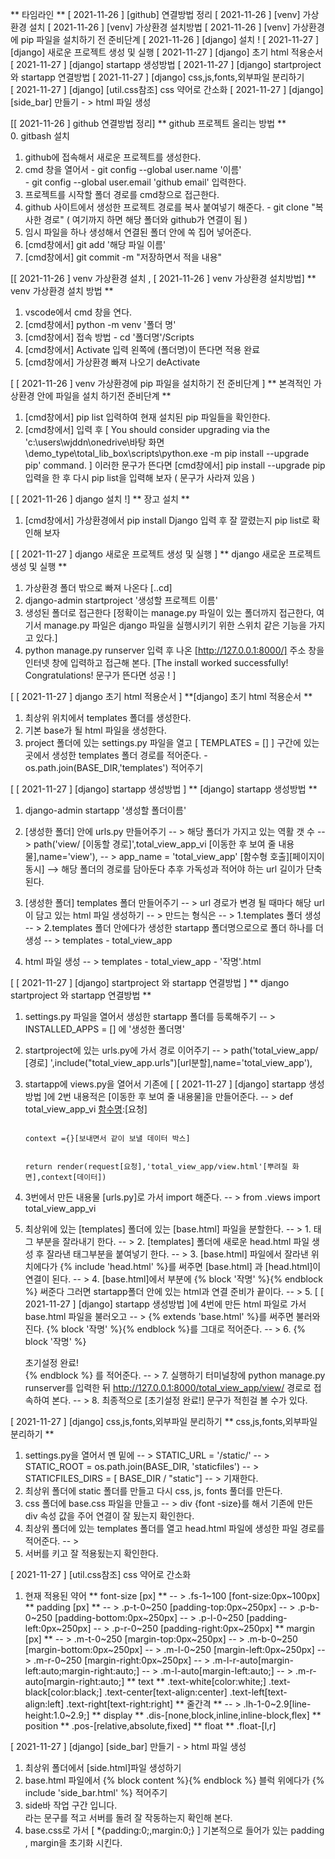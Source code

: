  ** 타임라인 ** 
 [ 2021-11-26 ] [github] 연결방법 정리 
 [ 2021-11-26 ] [venv]   가상환경 설치 
 [ 2021-11-26 ] [venv]   가상환경 설치방법 
 [ 2021-11-26 ] [venv]   가상환경에 pip 파일을 설치하기 전 준비단계 
 [ 2021-11-26 ] [django] 설치 ! 
 [ 2021-11-27 ] [django] 새로운 프로젝트 생성 및 실행
 [ 2021-11-27 ] [django] 초기 html 적용순서
 [ 2021-11-27 ] [django] startapp 생성방법
 [ 2021-11-27 ] [django] startproject 와 startapp 연결방법 
 [ 2021-11-27 ] [django] css,js,fonts,외부파일 분리하기  
 [ 2021-11-27 ] [django] [util.css참조] css 약어로 간소화 
 [ 2021-11-27 ] [django] [side_bar] 만들기  - > html 파일 생성 

 

 [[ 2021-11-26 ] github 연결방법 정리]
 ** github 프로젝트 올리는 방법 **   
 0. gitbash 설치  
 1. github에 접속해서 새로운 프로젝트를 생성한다. 
 2. cmd 창을 열어서 - git config --global user.name '이름'                
                    - git config --global user.email 'github email' 입력한다.
 3. 프로젝트를 시작할 폴더 경로를 cmd창으로 접근한다. 
 4. github 사이트에서 생성한 프로젝트 경로를 복사 붙여넣기 해준다.
                    - git clone "복사한 경로" ( 여기까지 하면 해당 폴더와 github가 연결이 됨 )
 5. 임시 파일을 하나 생성해서  연결된 폴더 안에 쏙 집어 넣어준다.
 6. [cmd창에서] git add '해당 파일 이름'
 7. [cmd창에서] git commit -m "저장하면서 적을 내용"   


 [[ 2021-11-26 ] venv 가상환경 설치 , [ 2021-11-26 ] venv 가상환경 설치방법]
 ** venv 가상환경 설치 방법 **
 1. vscode에서 cmd 창을 연다.
 2. [cmd창에서] python -m venv '폴더 명'
 3. [cmd창에서] 접속 방법 - cd '폴더명'/Scripts                 
 4. [cmd창에서] Activate 입력 왼쪽에 (폴더명)이 뜬다면 적용 완료
 5. [cmd창에서] 가상환경 빠져 나오기 deActivate  


[ [ 2021-11-26 ] venv 가상환경에 pip 파일을 설치하기 전 준비단계 ]
 ** 본격적인 가상환경 안에 파일을 설치 하기전 준비단계 **
 1. [cmd창에서] pip list 입력하여 현재 설치된 pip 파일들을 확인한다.
 2. [cmd창에서] 입력 후 [ You should consider upgrading via the 
                        'c:\users\wjddn\onedrive\바탕 화면\demo_type\total_lib_box\scripts\python.exe -m pip install --upgrade pip' command. ]
                        이러한 문구가 뜬다면 [cmd창에서] pip install --upgrade pip 입력을 한 후 다시 pip list을 입력해 보자 ( 문구가 사라져 있음 )


[ [ 2021-11-26 ] django 설치 !]
** 장고 설치 **
1. [cmd창에서] 가상환경에서 pip install Django 입력 후 잘 깔렸는지 pip list로 확인해 보자


[ [ 2021-11-27 ] django 새로운 프로젝트 생성 및 실행 ]
** django 새로운 프로젝트 생성 및 실행 **
1. 가상환경 폴더 밖으로 빠져 나온다 [..cd]
2. django-admin startproject '생성할 프로젝트 이름'
3. 생성된 폴더로 접근한다 [정확이는 manage.py 파일이 있는 폴더까지 접근한다, 
                           여기서 manage.py 파일은 django 파일을 실행시키기 위한 스위치 같은 기능을 가지고 있다.]
4. python manage.py runserver 입력 후 나온 [http://127.0.0.1:8000/] 주소 창을 인터넷 창에 입력하고 접근해 본다.
                                           [The install worked successfully! Congratulations! 문구가 뜬다면 성공 ! ]


[ [ 2021-11-27 ] django 초기 html 적용순서 ]
**[django] 초기 html 적용순서 **
1. 최상위 위치에서 templates 폴더를 생성한다.
2. 기본 base가 될  html 파일을 생성한다. 
3. project 폴더에 있는 settings.py 파일을 열고 [ TEMPLATES = [] ] 구간에 있는 곳에서 생성한 templates 폴더 경로를 적어준다.
                                                                            - os.path.join(BASE_DIR,'templates') 적어주기 

[ [ 2021-11-27 ] [django] startapp 생성방법 ]
** [django] startapp 생성방법 **
1. django-admin startapp '생성할 폴더이름'
2. [생성한 폴더] 안에 urls.py 만들어주기   -- > 해당 폴더가 가지고 있는 역활 갯 수
                                           -- > path('view/  [이동할 경로]',total_view_app_vi [이동한 후 보여 줄 내용물],name='view'),
                                           -- > app_name = 'total_view_app' [함수형 호출][페이지이동시]   --> 해당 폴더의 경로를 담아둔다 추후 가독성과 적어야 하는 url 길이가 단축된다.

3. [생성한 폴더] templates 폴더 만들어주기 -- >  url 경로가 변경 될 때마다 해당 url이 담고 있는 html 파일 생성하기
                                           -- >  만드는 형식은 
                                           -- >  1.templates 폴더 생성
                                           -- >  2.templates 폴더 안에다가 생성한 startapp 폴더명으로으로 폴더 하나를 더 생성
                                           -- >  templates 
                                                   - total_view_app

4. html 파일 생성    -- >  templates 
                            - total_view_app
                               - '작명'.html


[ [ 2021-11-27 ] [django] startproject 와 startapp 연결방법 ]
** django startproject 와 startapp 연결방법 **
1. settings.py 파일을 열어서 생성한 startapp 폴더를 등록해주기  -- > INSTALLED_APPS = [] 에 '생성한 폴더명'
2. startproject에 있는 urls.py에 가서 경로 이어주기             -- > path('total_view_app/  [경로] ',include("total_view_app.urls")[url분할],name='total_view_app'),
3. startapp에 views.py을 열어서 기존에 [ [ 2021-11-27 ] [django] startapp 생성방법 ]에 2번 내용적은 [이동한 후 보여 줄 내용물]을 만들어준다.
                                                                -- > def total_view_app_vi [함수명](request):[요청]

                                                                        context ={}[보내면서 같이 보낼 데이터 박스]

                                                                        return render(request[요청],'total_view_app/view.html'[뿌려질 화면],context[데이터])
4. 3번에서 만든 내용물 [urls.py]로 가서 import 해준다.  -- > from .views import total_view_app_vi
5. 최상위에 있는 [templates] 폴더에 있는 [base.html] 파일을 분할한다.    -- > 1. <head></head> 태그 부분을 잘라내기 한다.
                                                                         -- > 2. [templates] 폴더에 새로운 head.html 파일 생성 후 잘라낸 태그부분을 붙여넣기 한다.
                                                                         -- > 3. [base.html] 파일에서 잘라낸 위치에다가 {% include 'head.html' %}를 써주면 
                                                                             [base.html] 과 [head.html]이 연결이 된다. 
                                                                         -- > 4. [base.html]에서 <body></body> 부분에  {% block '작명' %}{% endblock %}  써준다
                                                                                 그러면 startapp폴더 안에 있는 html과 연결 준비가 끝이다. 
                                                                         -- > 5. [ [ 2021-11-27 ] [django] startapp 생성방법 ]에 4번에 만든 html 파일로 가서 
                                                                                 base.html 파일을 불러오고  -- > {% extends 'base.html' %}를 써주면 불러와 진다.
                                                                                 {% block '작명' %}{% endblock %}를 그대로 적어준다.
                                                                         -- > 6. {% block '작명' %}
                                                                                   <div>초기설정 완료!</div>
                                                                                 {% endblock %}
                                                                                 를 적어준다.
                                                                         -- > 7. 실행하기   터미널창에 python manage.py runserver를 입력한 뒤 
                                                                                 http://127.0.0.1:8000/total_view_app/view/ 경로로 접속하여 본다.
                                                                         -- > 8. 최종적으로 [초기설정 완료!] 문구가 적힌걸 볼 수가 있다.


 [ 2021-11-27 ] [django] css,js,fonts,외부파일 분리하기 
 ** css,js,fonts,외부파일 분리하기 **
 1. settings.py을 열어서 멘 밑에        -- > STATIC_URL = '/static/'
                                        -- > STATIC_ROOT = os.path.join(BASE_DIR, 'staticfiles')
                                        -- > STATICFILES_DIRS = [ BASE_DIR / "static"] 
                                        -- > 기재한다.
 2. 최상위 폴더에 static 폴더를 만들고 다시 css, js, fonts 풀더를 만든다. 
 3. css 폴더에 base.css 파일을 만들고   -- >  div {font -size}를 해서 기존에 만든 div 속성 값을 주어 연결이 잘 됬는지 확인한다.
 4. 최상위 폴더에 있는 templates 폴더를 열고 head.html 파일에 생성한 파일 경로를 적어준다.
                                        -- >  <link rel="stylesheet" href="{% static 'css/base.css' %}">
 5. 서버를 키고 잘 적용됬는지 확인한다.



 [ 2021-11-27 ] [util.css참조] css 약어로 간소화
 1. 현재 적용된 약어               ** font-size [px] ** 
                                   -- >  .fs-1~100 [font-size:0px~100px]
                                   ** padding [px] **
                                   -- >  .p-t-0~250 [padding-top:0px~250px]
                                   -- >  .p-b-0~250 [padding-bottom:0px~250px]
                                   -- >  .p-l-0~250 [padding-left:0px~250px]
                                   -- >  .p-r-0~250 [padding-right:0px~250px]
                                   ** margin [px] **
                                   -- >  .m-t-0~250 [margin-top:0px~250px]
                                   -- >  .m-b-0~250 [margin-bottom:0px~250px]
                                   -- >  .m-l-0~250 [margin-left:0px~250px]
                                   -- >  .m-r-0~250 [margin-right:0px~250px]
                                   -- >  .m-l-r-auto[margin-left:auto;margin-right:auto;]
                                   -- >  .m-l-auto[margin-left:auto;]
                                   -- >  .m-r-auto[margin-right:auto;]
                                   ** text ** 
                                   .text-white[color:white;]
                                   .text-black[color:black;]
                                   .text-center[text-align:center]
                                   .text-left[text-align:left]
                                   .text-right[text-right:right]
                                   ** 줄간격 **
                                   -- >  .lh-1-0~2.9[line-height:1.0~2.9;]
                                   ** display ** 
                                   .dis-[none,block,inline,inline-block,flex]
                                   ** position ** 
                                   .pos-[relative,absolute,fixed]
                                   ** float ** 
                                   .float-[l,r]


[ 2021-11-27 ] [django] [side_bar] 만들기  - > html 파일 생성
1. 최상위 폴더에서 [side.html]파일 생성하기 
2. base.html 파일에서 {% block content %}{% endblock %} 블럭 위에다가 {% include 'side_bar.html' %} 적어주기
3. <div>side바 작업 구간 입니다.</div> 라는 문구를 적고 서버를 돌려 잘 작동하는지 확인해 본다.
4. base.css로 가서 [ *{padding:0;,margin:0;} ] 기본적으로 들어가 있는 padding , margin을 초기화 시킨다.


                                            


                            
                                                      



 